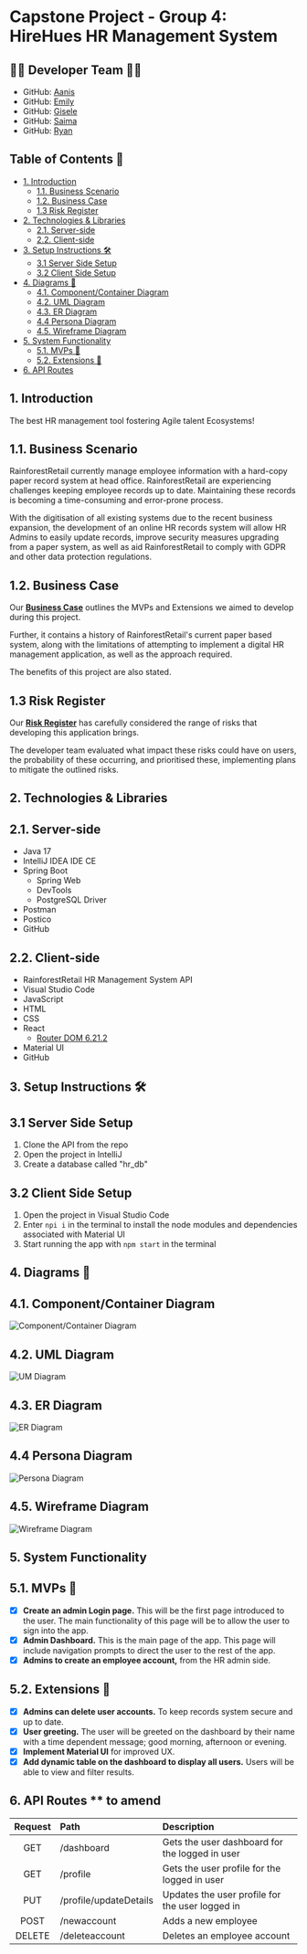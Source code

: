 # Capstone Project - Group 4: HireHues HR Management System 

## 👥🎸 Developer Team 👥🎸 ##
- GitHub: [Aanis](https://github.com/AanisN10) 
- GitHub: [Emily](https://github.com/remily23)
- GitHub: [Gisele](https://github.com/giselec12) 
- GitHub: [Saima](https://github.com/saima2210) 
- GitHub: [Ryan](https://github.com/RyanNekadio)

## Table of Contents 📜
  - [1. Introduction](#1-introduction)
    - [1.1. Business Scenario](#11-business-scenario)
    - [1.2. Business Case](#12-business-case)
    - [1.3 Risk Register](#13-risk-register)
- [2. Technologies \& Libraries](#2-technologies--libraries)
  - [2.1. Server-side](#21-server-side)
  - [2.2. Client-side](#22-client-side)
- [3. Setup Instructions 🛠️](#3-setup-instructions-️)
  - [3.1 Server Side Setup](#31-server-side-setup)
  - [3.2 Client Side Setup](#32-client-side-setup)
- [4. Diagrams 🎨](#4-diagrams-)
  - [4.1. Component/Container Diagram](#41-componentcontainer-diagram)
  - [4.2. UML Diagram](#42-uml-diagram)
  - [4.3. ER Diagram](#43-er-diagram)
  - [4.4 Persona Diagram](#44-persona-diagram)
  - [4.5. Wireframe Diagram](#45-wireframe-diagram)
- [5. System Functionality](#5-system-functionality)
  - [5.1. MVPs 🫡](#51-mvps-)
  - [5.2. Extensions 💪](#52-extensions-)
- [6. API Routes](#6-api-routes)

## 1. Introduction
The best HR management tool fostering Agile talent Ecosystems! 

## 1.1. Business Scenario
RainforestRetail currently manage employee information with a hard-copy paper record system at head office. RainforestRetail are experiencing challenges keeping employee records up to date. Maintaining these records is becoming a time-consuming and error-prone process.

With the digitisation of all existing systems due to the recent business expansion, the development of an online HR records system will allow HR Admins to easily update records, improve security measures upgrading from a paper system, as well as aid RainforestRetail to comply with GDPR and other data protection regulations.

## 1.2. Business Case

Our **[Business Case](https://github.com/remily23/capstone_hr_management_system/blob/readme/Documentation/Business%20Case.pdf)** outlines the MVPs and Extensions we aimed to develop during this project.

Further, it contains a history of RainforestRetail's current paper based system, along with the limitations of attempting to implement a digital HR management application, as well as the approach required. 

The benefits of this project are also stated.

## 1.3 Risk Register

Our **[Risk Register](https://github.com/remily23/capstone_hr_management_system/blob/readme/Documentation/Risk%20Register.pdf)** has carefully considered the range of risks that developing this application brings.

The developer team evaluated what impact these risks could have on users, the probability of these occurring, and prioritised these, implementing plans to mitigate the outlined risks.

## 2. Technologies & Libraries

## 2.1. Server-side
- Java 17
- IntelliJ IDEA IDE CE
- Spring Boot
  - Spring Web
  - DevTools
  - PostgreSQL Driver
- Postman
- Postico
- GitHub
  
## 2.2. Client-side
- RainforestRetail HR Management System API
- Visual Studio Code
- JavaScript
- HTML
- CSS
- React
  - [Router DOM 6.21.2](https://www.npmjs.com/package/react-router-dom)
- Material UI
- GitHub

## 3. Setup Instructions 🛠️

## 3.1 Server Side Setup
1. Clone the API from the repo
2. Open the project in IntelliJ
3. Create a database called "hr_db"

## 3.2 Client Side Setup
1. Open the project in Visual Studio Code
2. Enter `npi i` in the terminal to install the node modules and dependencies associated with Material UI
3. Start running the app with `npm start` in the terminal

## 4. Diagrams 🎨

## 4.1. Component/Container Diagram
![Component/Container Diagram](https://github.com/remily23/capstone_hr_management_system/blob/readme/Diagrams/Component:Container%20Diagram.png?raw=true)

## 4.2. UML Diagram
![UM Diagram](https://github.com/remily23/capstone_hr_management_system/blob/readme/Diagrams/UML%20Diagram.png?raw=true)

## 4.3. ER Diagram
![ER Diagram](https://github.com/remily23/capstone_hr_management_system/blob/readme/Diagrams/ER%20Diagram.png?raw=true)

## 4.4 Persona Diagram
![Persona Diagram](https://github.com/remily23/capstone_hr_management_system/blob/readme/Diagrams/Persona%20Diagram.png?raw=true)

## 4.5. Wireframe Diagram
![Wireframe Diagram](https://github.com/remily23/capstone_hr_management_system/blob/readme/Diagrams/Wireframe%20Diagram.png?raw=true)

## 5. System Functionality

## 5.1. MVPs 🫡

-	[X] **Create an admin Login page.** This will be the first page introduced to the user. The main functionality of this page will be to allow the user to sign into the app.
-	[X] **Admin Dashboard.** This is the main page of the app. This page will include navigation prompts to direct the user to the rest of the app.
-	[X] **Admins to create an employee account,** from the HR admin side.

## 5.2. Extensions 💪
- [X] **Admins can delete user accounts.** To keep records system secure and up to date.
- [X] **User greeting.** The user will be greeted on the dashboard by their name with a time dependent message; good morning, afternoon or evening.
- [X] **Implement Material UI** for improved UX.
- [X] **Add dynamic table on the dashboard to display all users.** Users will be able to view and filter results.

## 6. API Routes ** to amend
|       Request  | Path |Description                          |
|:------------------------------:|:-------------|:-------------------------------------|
|           GET            | /dashboard         | Gets the user dashboard for the logged in user                   |
|           GET            | /profile         | Gets the user profile for the logged in user                   |
|           PUT            | /profile/updateDetails         | Updates the user profile for the user logged in         |
|           POST            | /newaccount          | Adds a new employee                    |
|           DELETE            | /deleteaccount         | Deletes an employee account         |
